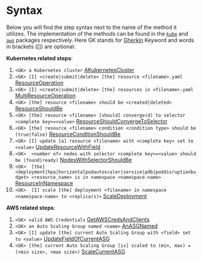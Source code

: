 # Syntax
Below you will find the step syntax next to the name of the method it utilizes. The implementation of the methods can be found in the [`kube`](https://godoc.org/github.com/keikoproj/kubedog/pkg/kubernetes) and [`aws`](https://godoc.org/github.com/keikoproj/kubedog/pkg/aws) packages respectively. Here GK stands for [Gherkin](https://cucumber.io/docs/gherkin/reference/#keywords) Keyword and words in brackets ([]) are optional:

**Kubernetes related steps**:
1. 	`<GK> a Kubernetes cluster` [AKubernetesCluster](https://godoc.org/github.com/keikoproj/kubedog/pkg/kubernetes#Client.AKubernetesCluster)
2.	`<GK> [I] <create|submit|delete> [the] resource <filename>.yaml` [ResourceOperation](https://godoc.org/github.com/keikoproj/kubedog/pkg/kubernetes#Client.ResourceOperation)
3.	`<GK> [I] <create|submit|delete> [the] resources in <filename>.yaml` [MultiResourceOperation](https://godoc.org/github.com/keikoproj/kubedog/pkg/kubernetes#Client.MultiResourceOperation)
4.	`<GK> [the] resource <filename> should be <created|deleted>` [ResourceShouldBe](https://godoc.org/github.com/keikoproj/kubedog/pkg/kubernetes#Client.ResourceShouldBe)
5.	`<GK> [the] resource <filename> [should] converge(d) to selector <complete key>=<value>` [ResourceShouldConvergeToSelector](https://godoc.org/github.com/keikoproj/kubedog/pkg/kubernetes#Client.ResourceShouldConvergeToSelector)
6.	`<GK> [the] resource <filename> condition <condition type> should be (true|false)` [ResourceConditionShouldBe](https://godoc.org/github.com/keikoproj/kubedog/pkg/kubernetes#Client.ResourceConditionShouldBe)
7.	`<GK> [I] update [a] resource <filename> with <complete key> set to <value>` [UpdateResourceWithField](https://godoc.org/github.com/keikoproj/kubedog/pkg/kubernetes#Client.UpdateResourceWithField)
8.	`<GK>  <number of> nodes with selector <complete key>=<value> should be (found|ready)` [NodesWithSelectorShouldBe](https://godoc.org/github.com/keikoproj/kubedog/pkg/kubernetes#Client.NodesWithSelectorShouldBe)
9. `<GK>  [the] <deployment|hpa|horizontalpodautoscaler|service|pdb|poddisruptionbudget> <resource_name> is in namespace <namespace-name>` [ResourceInNamespace](https://pkg.go.dev/github.com/keikoproj/kubedog/pkg/kubernetes#Client.ResourceInNamespace)
10. `<GK>  [I] scale [the] deployment <filename> in namespace <namespace-name> to <replica(s)>` [ScaleDeployment](https://pkg.go.dev/github.com/keikoproj/kubedog/pkg/kubernetes#Client.ScaleDeployment)

**AWS related steps**:
1.	`<GK> valid AWS Credentials` [GetAWSCredsAndClients](https://godoc.org/github.com/keikoproj/kubedog/pkg/aws#Client.GetAWSCredsAndClients)
2.	`<GK> an Auto Scaling Group named <name>` [AnASGNamed](https://godoc.org/github.com/keikoproj/kubedog/pkg/aws#Client.AnASGNamed)
3.	`<GK> [I] update [the] current Auto Scaling Group with <field> set to <value>` [UpdateFieldOfCurrentASG](https://godoc.org/github.com/keikoproj/kubedog/pkg/aws#Client.UpdateFieldOfCurrentASG)
4.	`<GK> [the] current Auto Scaling Group [is] scaled to (min, max) = (<min size>, <max size>)` [ScaleCurrentASG](https://godoc.org/github.com/keikoproj/kubedog/pkg/aws#Client.ScaleCurrentASG)
